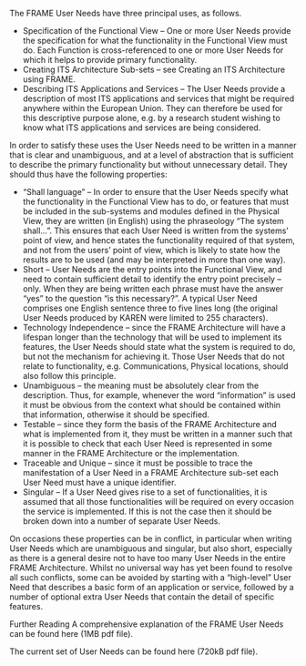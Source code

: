 The FRAME User Needs have three principal uses, as follows.

* Specification of the Functional View – One or more User Needs provide the specification for what the functionality in the Functional View must do. Each Function is cross-referenced to one or more User Needs for which it helps to provide primary functionality.
* Creating ITS Architecture Sub-sets – see Creating an ITS Architecture using FRAME.
* Describing ITS Applications and Services – The User Needs provide a description of most ITS applications and services that might be required anywhere within the European Union. They can therefore be used for this descriptive purpose alone, e.g. by a research student wishing to know what ITS applications and services are being considered.

In order to satisfy these uses the User Needs need to be written in a manner that is clear and unambiguous, and at a level of abstraction that is sufficient to describe the primary functionality but without unnecessary detail. They should thus have the following properties:

* “Shall language” – In order to ensure that the User Needs specify what the functionality in the Functional View has to do, or features that must be included in the sub-systems and modules defined in the Physical View, they are written (in English) using the phraseology “The system shall…”. This ensures that each User Need is written from the systems’ point of view, and hence states the functionality required of that system, and not from the users’ point of view, which is likely to state how the results are to be used (and may be interpreted in more than one way).
* Short – User Needs are the entry points into the Functional View, and need to contain sufficient detail to identify the entry point precisely – only. When they are being written each phrase must have the answer “yes” to the question “is this necessary?”. A typical User Need comprises one English sentence three to five lines long (the original User Needs produced by KAREN were limited to 255 characters).
* Technology Independence – since the FRAME Architecture will have a lifespan longer than the technology that will be used to implement its features, the User Needs should state what the system is required to do, but not the mechanism for achieving it. Those User Needs that do not relate to functionality, e.g. Communications, Physical locations, should also follow this principle.
* Unambiguous – the meaning must be absolutely clear from the description. Thus, for example, whenever the word “information” is used it must be obvious from the context what should be contained within that information, otherwise it should be specified.
* Testable – since they form the basis of the FRAME Architecture and what is implemented from it, they must be written in a manner such that it is possible to check that each User Need is represented in some manner in the FRAME Architecture or the implementation.
* Traceable and Unique – since it must be possible to trace the manifestation of a User Need in a FRAME Architecture sub-set each User Need must have a unique identifier.
* Singular – If a User Need gives rise to a set of functionalities, it is assumed that all those functionalities will be required on every occasion the service is implemented. If this is not the case then it should be broken down into a number of separate User Needs.

On occasions these properties can be in conflict, in particular when writing User Needs which are unambiguous and singular, but also short, especially as there is a general desire not to have too many User Needs in the entire FRAME Architecture. Whilst no universal way has yet been found to resolve all such conflicts, some can be avoided by starting with a “high-level” User Need that describes a basic form of an application or service, followed by a number of optional extra User Needs that contain the detail of specific features.

Further Reading
A comprehensive explanation of the FRAME User Needs can be found here (1MB pdf file).

The current set of User Needs can be found here (720kB pdf file).